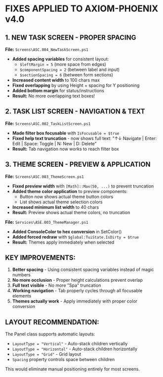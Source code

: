 # FIXES APPLIED TO AXIOM-PHOENIX v4.0

## 1. NEW TASK SCREEN - PROPER SPACING
**File:** `Screens\ASC.004_NewTaskScreen.ps1`
- **Added spacing variables** for consistent layout:
  - `$leftMargin = 5` (more space from edges)
  - `$componentSpacing = 2` (between label and input)
  - `$sectionSpacing = 6` (between form sections)
- **Increased content width** to 100 chars max
- **Fixed overlapping** by using Height + spacing for Y positioning
- **Added bottom margin** for status/instructions
- **Result:** No more overlapping text boxes!

## 2. TASK LIST SCREEN - NAVIGATION & TEXT
**File:** `Screens\ASC.002_TaskListScreen.ps1`
- **Made filter box focusable** with `IsFocusable = $true`
- **Fixed help text truncation** - now shows full text:
  "↑↓ Navigate | Enter: Edit | Space: Toggle | N: New | D: Delete"
- **Result:** Tab navigation now works to reach filter box

## 3. THEME SCREEN - PREVIEW & APPLICATION
**File:** `Screens\ASC.003_ThemeScreen.ps1`
- **Fixed preview width** with `[Math]::Max(50, ...)` to prevent truncation
- **Added theme color application** to preview components:
  - Button now shows actual theme button colors
  - List shows actual theme selection colors
- **Increased minimum list width** to 40 chars
- **Result:** Preview shows actual theme colors, no truncation

**File:** `Services\ASE.003_ThemeManager.ps1`
- **Added ConsoleColor to hex conversion** in SetColor()
- **Added forced redraw** with `$global:TuiState.IsDirty = $true`
- **Result:** Themes apply immediately when selected

## KEY IMPROVEMENTS:
1. **Better spacing** - Using consistent spacing variables instead of magic numbers
2. **No more occlusion** - Proper height calculations prevent overlap
3. **Full text visible** - No more "Spa" truncation
4. **Working navigation** - Tab properly cycles through all focusable elements
5. **Themes actually work** - Apply immediately with proper color conversion

## LAYOUT RECOMMENDATION:
The Panel class supports automatic layouts:
- `LayoutType = "Vertical"` - Auto-stack children vertically
- `LayoutType = "Horizontal"` - Auto-stack children horizontally
- `LayoutType = "Grid"` - Grid layout
- `Spacing` property controls space between children

This would eliminate manual positioning entirely for most screens.
